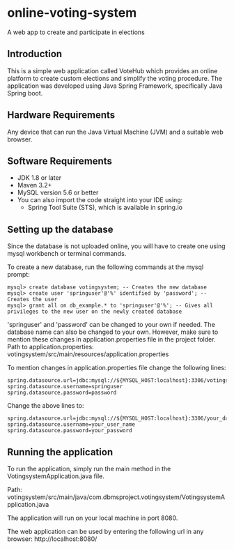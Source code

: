 # online-voting-system
A web app to create and participate in elections

## Introduction

This is a simple web application called VoteHub which provides an online platform to create custom elections and simplify the voting procedure. The application was developed using Java Spring Framework, specifically Java Spring boot.

## Hardware Requirements

Any device that can run the Java Virtual Machine (JVM) and a suitable web browser.

## Software Requirements

- JDK 1.8 or later
- Maven 3.2+
- MySQL version 5.6 or better
- You can also import the code straight into your IDE using:
	- Spring Tool Suite (STS), which is available in spring.io

## Setting up the database

Since the database is not uploaded online, you will have to create one using mysql workbench or terminal commands.

To create a new database, run the following commands at the mysql prompt:

```
mysql> create database votingsystem; -- Creates the new database
mysql> create user 'springuser'@'%' identified by 'password'; -- Creates the user
mysql> grant all on db_example.* to 'springuser'@'%'; -- Gives all privileges to the new user on the newly created database
```

'springuser' and 'password' can be changed to your own if needed.
The database name can also be changed to your own.
However, make sure to mention these changes in application.properties file in the project folder.
Path to application.properties: votingsystem/src/main/resources/application.properties

To mention changes in application.properties file change the following lines:

```
spring.datasource.url=jdbc:mysql://${MYSQL_HOST:localhost}:3306/votingsystem
spring.datasource.username=springuser
spring.datasource.password=password
```

Change the above lines to:

```
spring.datasource.url=jdbc:mysql://${MYSQL_HOST:localhost}:3306/your_database_name
spring.datasource.username=your_user_name
spring.datasource.password=your_password
```


## Running the application

To run the application, simply run the main method in the VotingsystemApplication.java file.

Path: votingsystem/src/main/java/com.dbmsproject.votingsystem/VotingsystemApplication.java

The application will run on your local machine in port 8080.

The web application can be used by entering the following url in any browser: http://localhost:8080/

